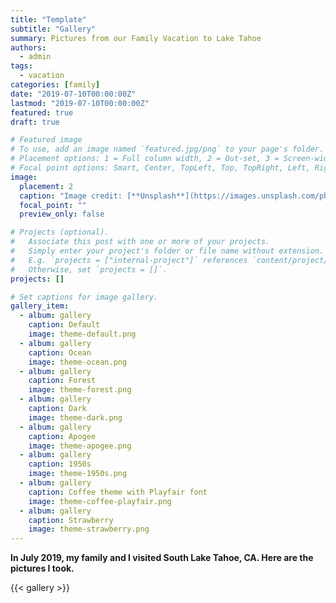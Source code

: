 ```yaml
---
title: "Template"
subtitle: "Gallery"
summary: Pictures from our Family Vacation to Lake Tahoe
authors:
  - admin
tags:
  - vacation
categories: [family]
date: "2019-07-10T00:00:00Z"
lastmod: "2019-07-10T00:00:00Z"
featured: true
draft: true

# Featured image
# To use, add an image named `featured.jpg/png` to your page's folder.
# Placement options: 1 = Full column width, 2 = Out-set, 3 = Screen-width
# Focal point options: Smart, Center, TopLeft, Top, TopRight, Left, Right, BottomLeft, Bottom, BottomRight
image:
  placement: 2
  caption: "Image credit: [**Unsplash**](https://images.unsplash.com/photo-1487253031786-9989fcd7bb73?ixlib=rb-1.2.1&ixid=eyJhcHBfaWQiOjEyMDd9&auto=format&fit=crop&w=800&q=60)"
  focal_point: ""
  preview_only: false

# Projects (optional).
#   Associate this post with one or more of your projects.
#   Simply enter your project's folder or file name without extension.
#   E.g. `projects = ["internal-project"]` references `content/project/deep-learning/index.md`.
#   Otherwise, set `projects = []`.
projects: []

# Set captions for image gallery.
gallery_item:
  - album: gallery
    caption: Default
    image: theme-default.png
  - album: gallery
    caption: Ocean
    image: theme-ocean.png
  - album: gallery
    caption: Forest
    image: theme-forest.png
  - album: gallery
    caption: Dark
    image: theme-dark.png
  - album: gallery
    caption: Apogee
    image: theme-apogee.png
  - album: gallery
    caption: 1950s
    image: theme-1950s.png
  - album: gallery
    caption: Coffee theme with Playfair font
    image: theme-coffee-playfair.png
  - album: gallery
    caption: Strawberry
    image: theme-strawberry.png
---
```


**In July 2019, my family and I visited South Lake Tahoe, CA. Here are the pictures I took.**

{{< gallery >}}
